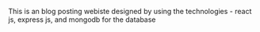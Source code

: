 This is an blog posting webiste designed by using the technologies - react js, express js, and mongodb for the database
